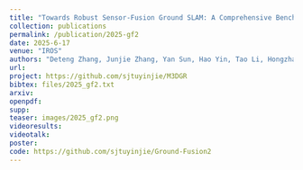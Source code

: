 ```yaml
---
title: "Towards Robust Sensor-Fusion Ground SLAM: A Comprehensive Benchmark and A Resilient Framework"
collection: publications
permalink: /publication/2025-gf2
date: 2025-6-17
venue: "IROS"
authors: "Deteng Zhang, Junjie Zhang, Yan Sun, Hao Yin, Tao Li, Hongzhao Xie, <b>Jie Yin*</b>"
url: 
project: https://github.com/sjtuyinjie/M3DGR
bibtex: files/2025_gf2.txt
arxiv: 
openpdf: 
supp: 
teaser: images/2025_gf2.png
videoresults: 
videotalk: 
poster: 
code: https://github.com/sjtuyinjie/Ground-Fusion2
---
```

